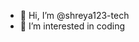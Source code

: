 - 👋 Hi, I’m @shreya123-tech
- 👀 I’m interested in coding


<!---
shreya123-tech/shreya123-tech is a ✨ special ✨ repository because its `README.md` (this file) appears on your GitHub profile.
You can click the Preview link to take a look at your changes.
--->
